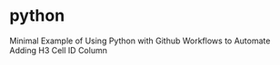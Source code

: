 # python
Minimal Example of Using Python with Github Workflows to Automate Adding H3 Cell ID Column

